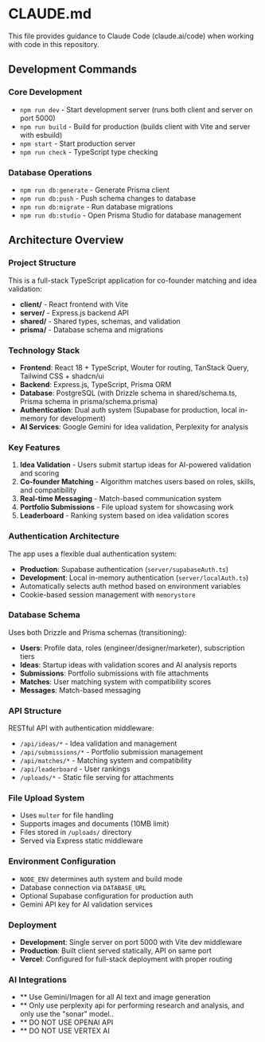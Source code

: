 # CLAUDE.md

This file provides guidance to Claude Code (claude.ai/code) when working with code in this repository.

## Development Commands

### Core Development
- `npm run dev` - Start development server (runs both client and server on port 5000)
- `npm run build` - Build for production (builds client with Vite and server with esbuild)
- `npm start` - Start production server
- `npm run check` - TypeScript type checking

### Database Operations
- `npm run db:generate` - Generate Prisma client
- `npm run db:push` - Push schema changes to database
- `npm run db:migrate` - Run database migrations
- `npm run db:studio` - Open Prisma Studio for database management

## Architecture Overview

### Project Structure
This is a full-stack TypeScript application for co-founder matching and idea validation:

- **client/** - React frontend with Vite
- **server/** - Express.js backend API
- **shared/** - Shared types, schemas, and validation
- **prisma/** - Database schema and migrations

### Technology Stack
- **Frontend**: React 18 + TypeScript, Wouter for routing, TanStack Query, Tailwind CSS + shadcn/ui
- **Backend**: Express.js, TypeScript, Prisma ORM
- **Database**: PostgreSQL (with Drizzle schema in shared/schema.ts, Prisma schema in prisma/schema.prisma)
- **Authentication**: Dual auth system (Supabase for production, local in-memory for development)
- **AI Services**: Google Gemini for idea validation, Perplexity for analysis

### Key Features
1. **Idea Validation** - Users submit startup ideas for AI-powered validation and scoring
2. **Co-founder Matching** - Algorithm matches users based on roles, skills, and compatibility
3. **Real-time Messaging** - Match-based communication system
4. **Portfolio Submissions** - File upload system for showcasing work
5. **Leaderboard** - Ranking system based on idea validation scores

### Authentication Architecture
The app uses a flexible dual authentication system:
- **Production**: Supabase authentication (`server/supabaseAuth.ts`)
- **Development**: Local in-memory authentication (`server/localAuth.ts`)
- Automatically selects auth method based on environment variables
- Cookie-based session management with `memorystore`

### Database Schema
Uses both Drizzle and Prisma schemas (transitioning):
- **Users**: Profile data, roles (engineer/designer/marketer), subscription tiers
- **Ideas**: Startup ideas with validation scores and AI analysis reports
- **Submissions**: Portfolio submissions with file attachments
- **Matches**: User matching system with compatibility scores
- **Messages**: Match-based messaging

### API Structure
RESTful API with authentication middleware:
- `/api/ideas/*` - Idea validation and management
- `/api/submissions/*` - Portfolio submission management
- `/api/matches/*` - Matching system and compatibility
- `/api/leaderboard` - User rankings
- `/uploads/*` - Static file serving for attachments

### File Upload System
- Uses `multer` for file handling
- Supports images and documents (10MB limit)
- Files stored in `/uploads/` directory
- Served via Express static middleware

### Environment Configuration
- `NODE_ENV` determines auth system and build mode
- Database connection via `DATABASE_URL` 
- Optional Supabase configuration for production auth
- Gemini API key for AI validation services

### Deployment
- **Development**: Single server on port 5000 with Vite dev middleware
- **Production**: Built client served statically, API on same port
- **Vercel**: Configured for full-stack deployment with proper routing

### AI Integrations
- ** Use Gemini/Imagen for all AI text and image generation
- ** Only use perplexity api for performing research and analysis, and only use the "sonar" model..
- ** DO NOT USE OPENAI API
- ** DO NOT USE VERTEX AI